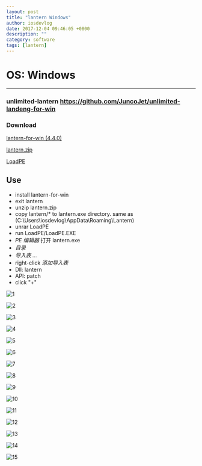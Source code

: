 ```yaml
---
layout: post
title: "lantern Windows"
author: iosdevlog
date: 2017-12-04 09:46:05 +0800
description: ""
category: software
tags: [lantern]
---
```


# OS: Windows
---

### unlimited-lantern <https://github.com/JuncoJet/unlimited-landeng-for-win>

### Download

[lantern-for-win (4.4.0)](https://github.com/jiaxianhua/jiaxianhua.github.io/raw/master/assets/software/lantern/lantern-installer-preview.exe)

[lantern.zip](https://github.com/jiaxianhua/jiaxianhua.github.io/raw/master/assets/software/lantern/lantern.zip)

[LoadPE](https://github.com/jiaxianhua/jiaxianhua.github.io/raw/master/assets/software/lantern/LoadPE.rar)

## Use

* install lantern-for-win
* exit lantern
* unzip lantern.zip
* copy lantern/\* to lantern.exe directory. same as (C:\Users\iosdevlog\AppData\Roaming\Lantern)
* unrar LoadPE
* run LoadPE/LoadPE.EXE
* *PE 编辑器* 打开 lantern.exe
* *目录*
* *导入表 ...*
* right-click *添加导入表*
* Dll: lantern
* API: patch 
* click "+"

![1](/assets/images/windows/software/lantern/1.png)

![2](/assets/images/windows/software/lantern/2.png)

![3](/assets/images/windows/software/lantern/3.png)

![4](/assets/images/windows/software/lantern/4.png)

![5](/assets/images/windows/software/lantern/5.png)

![6](/assets/images/windows/software/lantern/6.png)

![7](/assets/images/windows/software/lantern/7.png)

![8](/assets/images/windows/software/lantern/8.png)

![9](/assets/images/windows/software/lantern/9.png)

![10](/assets/images/windows/software/lantern/10.png)

![11](/assets/images/windows/software/lantern/11.png)

![12](/assets/images/windows/software/lantern/12.png)

![13](/assets/images/windows/software/lantern/13.png)

![14](/assets/images/windows/software/lantern/14.png)

![15](/assets/images/windows/software/lantern/15.png)
